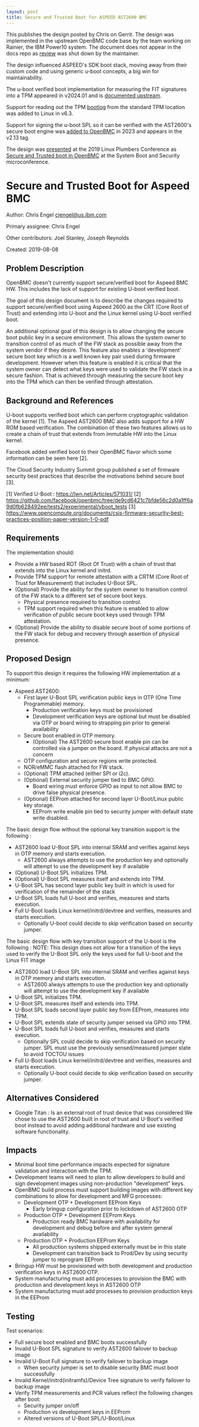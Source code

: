 ```yaml
---
layout: post
title: Secure and Trusted Boot for ASPEED AST2600 BMC
---
```


This publishes the design posted by Chris on Gerrit. The design was implemented
in the upstream OpenBMC code base by the team working on Rainier, the IBM
Power10 system. The document does not appear in the docs repo as
[review](https://gerrit.openbmc.org/c/openbmc/docs/+/26169) was shut down by
the maintainer.

The design influenced ASPEED's SDK boot stack, moving away from their
custom code and using generic u-boot concepts, a big win for maintainability.

The u-boot verified boot implementation for measuring the FIT signatures into a
TPM appeared in v2024.01 and is [documented
upstream](https://docs.u-boot.org/en/latest/usage/measured_boot.html).

Support for reading out the TPM
[bootlog](git.kernel.org/torvalds/c/1e2714bb83fc783d58701967391bea242c65eaff)
from the standard TPM location was added to Linux in v6.3.

Support for signing the u-boot SPL so it can be verified with the AST2600's
secure boot engine was [added to OpenBMC](https://github.com/openbmc/openbmc/blob/2.13.0/meta-ibm/recipes-bsp/u-boot/u-boot-aspeed-sdk/p10bmc/ibm.json) in 2023 and appears in the v2.13 tag.

The design was [presented](https://www.youtube.com/watch?v=u8XxDov-JNE) at the
2019 Linux Plumbers Conference as [Secure and Trusted boot in
OpenBMC](https://lpc.events/event/4/contributions/515/) at the System Boot and
Security microconference.

# Secure and Trusted Boot for Aspeed BMC

Author: Chris Engel <cjengel@us.ibm.com>

Primary assignee: Chris Engel

Other contributors: Joel Stanley, Joseph Reynolds

Created: 2019-08-08

## Problem Description
OpenBMC doesn't currently support secure/verified boot for Aspeed BMC HW.  This
includes the lack of support for existing U-boot verified boot.

The goal of this design document is to describe the changes required to
support secure/verified boot using Aspeed 2600 as the CRT (Core Root of Trust)
and extending into U-boot and the Linux kernel using U-boot verified boot.

An additional optional goal of this design is to allow changing the secure boot
public key in a secure environment.  This allows the system owner to transition
control of as much of the FW stack as possible away from the system vendor if
they desire.  This feature also enables a 'development' secure boot key which
is a well known key pair used during firmware development.  However when this
feature is enabled it is critical that the system owner can detect what keys
were used to validate the FW stack in a secure fashion.  That is achieved through
measuring the secure boot key into the TPM which can then be verified through
attestation.


## Background and References
U-boot supports verified boot which can perform cryptographic validation of
the kernel [1].  The Aspeed AST2600 BMC also adds support for a HW ROM based
verification.  The combination of these two features allows us to create a
chain of trust that extends from immutable HW into the Linux kernel.

Facebook added verified boot to their OpenBMC flavor which some information
can be seen here [2].

The Cloud Security Industry Summit group published a set of firmware security
best practices that describe the motivations behind secure boot [3].

[1] Verified U-Boot : https://lwn.net/Articles/571031/
[2] https://github.com/facebook/openbmc/tree/de9cd6421c7bfde56c2d0a1ff6a9d0fb628492ee/tests2/experimental/vboot_tests
[3] https://www.opencompute.org/documents/csis-firmware-security-best-practices-position-paper-version-1-0-pdf


## Requirements

The implementation should:
- Provide a HW based ROT (Root Of Trust) with a chain of trust that extends
  into the Linux kernel and initrd.
- Provide TPM support for remote attestation with a CRTM (Core Root of Trust
  for Measurement) that includes U-Boot SPL.
- (Optional) Provide the ability for the system owner to transition control
  of the FW stack to a different set of secure boot keys.
   - Physical presence required to transition control.
   - TPM support required when this feature is enabled to allow verification
     of public secure boot keys used through TPM attestation.
- (Optional) Provide the ability to disable secure boot of some portions of the
  FW stack for debug and recovery through assertion of physical presence.

## Proposed Design
To support this design it requires the following HW implementation at a minimum:
- Aspeed AST2600:
  - First layer U-Boot SPL verification public keys in OTP (One Time
    Programmable) memory.
    - Production verification keys must be provisioned
    - Development verification keys are optional but must be disabled via
      OTP or board wiring to strapping pin prior to general availability
  - Secure boot enabled in OTP memory.
    - (Optional) The AST2600 secure boot enable pin can be controlled via
      a jumper on the board. If physical attacks are not a concern
  - OTP configuration and secure regions write protected.
  - NOR/eMMC flash attached for FW stack.
  - (Optional) TPM attached (either SPI or i2c).
  - (Optional) External security jumper tied to BMC GPIO.
    - Board wiring must enforce GPIO as input to not allow BMC to drive
      false physical presence.
  - (Optional) EEProm attached for second layer U-Boot/Linux public key storage.
    - EEProm write enable pin tied to security jumper with default state write
      disabled.

The basic design flow without the optional key transition support is the
following :
- AST2600 load U-Boot SPL into internal SRAM and verifies against keys in OTP
  memory and starts execution.
  - AST2600 always attempts to use the production key and optionally will
    attempt to use the development key if available
- (Optional) U-Boot SPL initializes TPM.
- (Optional) U-Boot SPL measures itself and extends into TPM.
- U-Boot SPL has second layer public key built in which is used for verification
  of the remainder of the stack
- U-Boot SPL loads full U-boot and verifies, measures and starts execution.
- Full U-Boot loads Linux kernel/initrd/devtree and verifies, measures and
  starts execution.
  - Optionally U-boot could decide to skip verification based on security
    jumper.

The basic design flow with key transition support of the U-boot is the following :
NOTE: This design does not allow for a transition of the keys used to verify
the U-Boot SPL only the keys used for full U-boot and the Linux FIT image
- AST2600 load U-Boot SPL into internal SRAM and verifies against keys in OTP
  memory and starts execution.
  - AST2600 always attempts to use the production key and optionally will
    attempt to use the development key if available
- U-Boot SPL initializes TPM.
- U-Boot SPL measures itself and extends into TPM.
- U-Boot SPL loads second layer public key from EEProm, measures into TPM.
- U-Boot SPL extends state of security jumper sensed via GPIO into TPM.
- U-Boot SPL loads full U-boot and verifies, measures and starts execution.
  - Optionally SPL could decide to skip verification based on security jumper.
    SPL must use the previously sensed/measured jumper state to avoid TOCTOU
    issues
- Full U-Boot loads Linux kernel/initrd/devtree and verifies, measures and
  starts execution.
  - Optionally U-boot could decide to skip verification based on security
    jumper.


## Alternatives Considered
- Google Titan : Is an external root of trust device that was considered
  We chose to use the AST2600 built in root of trust and U-Boot's verified
  boot instead to avoid adding additional hardware and use existing software
  functionality.


## Impacts
- Minimal boot time performance impacts expected for signature validation and
  interaction with the TPM.
- Development teams will need to plan to allow developers to build and sign
  development images using non-production "development" keys.
- OpenBMC build process must support building images with different key
  combinations to allow for development and MFG processes:
  - Development OTP + Development EEProm Keys
    - Early bringup configuration prior to lockdown of AST2600 OTP
  - Production OTP + Development EEProm Keys
    - Production ready BMC hardware with availability for development and
      debug before and after system general availability
  - Production OTP + Production EEProm Keys
    - All production systems shipped externally must be in this state
    - Development can transition back to Prod/Dev by using security
      jumper to reprogram EEProm
- Bringup HW must be provisioned with both development and production
  verification keys in AST2600 OTP.
- System manufacturing must add processes to provision the BMC with production
  and development keys in AST2600 OTP
- System manufacturing must add processes to provision production keys in
  the EEProm


## Testing

Test scenarios:
- Full secure boot enabled and BMC boots successfully
- Invalid U-Boot SPL signature to verify AST2600 failover to backup image
- Invalid U-Boot Full signature to verify failover to backup image
  - When security jumper is set to disable security BMC must boot successfully
- Invalid Kernel/initrd(initramfs)/Device Tree signature to verify failover to backup image
- Verify TPM measurements and PCR values reflect the following changes after boot:
  - Security jumper on/off
  - Production vs development keys in EEProm
  - Altered versions of U-Boot SPL/U-Boot/Linux

